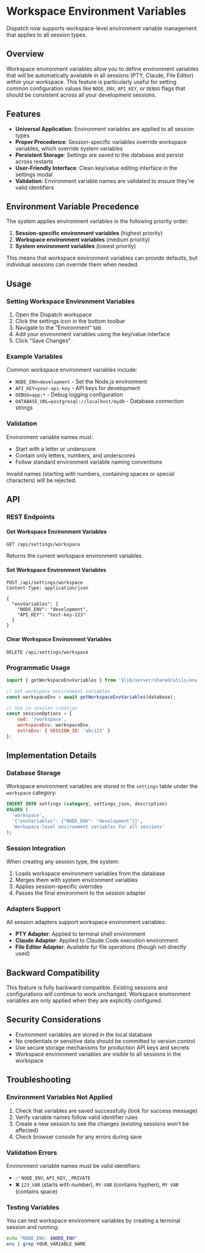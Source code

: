 # Workspace Environment Variables

Dispatch now supports workspace-level environment variable management that applies to all session types.

## Overview

Workspace environment variables allow you to define environment variables that will be automatically available in all sessions (PTY, Claude, File Editor) within your workspace. This feature is particularly useful for setting common configuration values like `NODE_ENV`, `API_KEY`, or `DEBUG` flags that should be consistent across all your development sessions.

## Features

- **Universal Application**: Environment variables are applied to all session types
- **Proper Precedence**: Session-specific variables override workspace variables, which override system variables
- **Persistent Storage**: Settings are saved to the database and persist across restarts
- **User-Friendly Interface**: Clean key/value editing interface in the settings modal
- **Validation**: Environment variable names are validated to ensure they're valid identifiers

## Environment Variable Precedence

The system applies environment variables in the following priority order:

1. **Session-specific environment variables** (highest priority)
2. **Workspace environment variables** (medium priority)
3. **System environment variables** (lowest priority)

This means that workspace environment variables can provide defaults, but individual sessions can override them when needed.

## Usage

### Setting Workspace Environment Variables

1. Open the Dispatch workspace
2. Click the settings icon in the bottom toolbar
3. Navigate to the "Environment" tab
4. Add your environment variables using the key/value interface
5. Click "Save Changes"

### Example Variables

Common workspace environment variables include:

- `NODE_ENV=development` - Set the Node.js environment
- `API_KEY=your-api-key` - API keys for development
- `DEBUG=app:*` - Debug logging configuration
- `DATABASE_URL=postgresql://localhost/mydb` - Database connection strings

### Validation

Environment variable names must:

- Start with a letter or underscore
- Contain only letters, numbers, and underscores
- Follow standard environment variable naming conventions

Invalid names (starting with numbers, containing spaces or special characters) will be rejected.

## API

### REST Endpoints

#### Get Workspace Environment Variables

```
GET /api/settings/workspace
```

Returns the current workspace environment variables.

#### Set Workspace Environment Variables

```
POST /api/settings/workspace
Content-Type: application/json

{
  "envVariables": {
    "NODE_ENV": "development",
    "API_KEY": "test-key-123"
  }
}
```

#### Clear Workspace Environment Variables

```
DELETE /api/settings/workspace
```

### Programmatic Usage

```javascript
import { getWorkspaceEnvVariables } from '$lib/server/shared/utils/env.js';

// Get workspace environment variables
const workspaceEnv = await getWorkspaceEnvVariables(database);

// Use in session creation
const sessionOptions = {
	cwd: '/workspace',
	workspaceEnv: workspaceEnv,
	extraEnv: { SESSION_ID: 'abc123' }
};
```

## Implementation Details

### Database Storage

Workspace environment variables are stored in the `settings` table under the `workspace` category:

```sql
INSERT INTO settings (category, settings_json, description)
VALUES (
  'workspace',
  '{"envVariables": {"NODE_ENV": "development"}}',
  'Workspace-level environment variables for all sessions'
);
```

### Session Integration

When creating any session type, the system:

1. Loads workspace environment variables from the database
2. Merges them with system environment variables
3. Applies session-specific overrides
4. Passes the final environment to the session adapter

### Adapters Support

All session adapters support workspace environment variables:

- **PTY Adapter**: Applied to terminal shell environment
- **Claude Adapter**: Applied to Claude Code execution environment
- **File Editor Adapter**: Available for file operations (though not directly used)

## Backward Compatibility

This feature is fully backward compatible. Existing sessions and configurations will continue to work unchanged. Workspace environment variables are only applied when they are explicitly configured.

## Security Considerations

- Environment variables are stored in the local database
- No credentials or sensitive data should be committed to version control
- Use secure storage mechanisms for production API keys and secrets
- Workspace environment variables are visible to all sessions in the workspace

## Troubleshooting

### Environment Variables Not Applied

1. Check that variables are saved successfully (look for success message)
2. Verify variable names follow valid identifier rules
3. Create a new session to see the changes (existing sessions won't be affected)
4. Check browser console for any errors during save

### Validation Errors

Environment variable names must be valid identifiers:

- ✅ `NODE_ENV`, `API_KEY`, `_PRIVATE`
- ❌ `123_VAR` (starts with number), `MY-VAR` (contains hyphen), `MY VAR` (contains space)

### Testing Variables

You can test workspace environment variables by creating a terminal session and running:

```bash
echo "NODE_ENV: $NODE_ENV"
env | grep YOUR_VARIABLE_NAME
```
